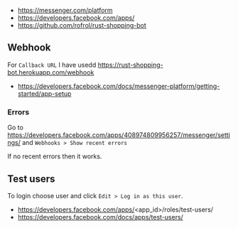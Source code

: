 - https://messenger.com/platform
- https://developers.facebook.com/apps/
- https://github.com/rofrol/rust-shopping-bot

## Webhook

For `Callback URL` I have usedd https://rust-shopping-bot.herokuapp.com/webhook

- https://developers.facebook.com/docs/messenger-platform/getting-started/app-setup

### Errors

Go to https://developers.facebook.com/apps/408974809956257/messenger/settings/ and `Webhooks > Show recent errors`

If no recent errors then it works.

## Test users

To login choose user and click `Edit > Log in as this user`.

- https://developers.facebook.com/apps/<app_id>/roles/test-users/
- https://developers.facebook.com/docs/apps/test-users/
